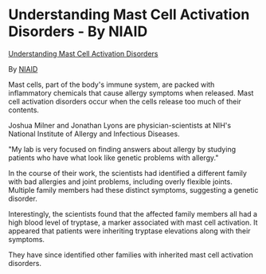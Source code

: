 # Understanding Mast Cell Activation Disorders - By NIAID

[Understanding Mast Cell Activation Disorders](https://www.youtube.com/watch?v=tQbMGfEMVx4)

By [NIAID](https://www.youtube.com/@niaid)

Mast cells, part of the body's immune system, are packed with inflammatory chemicals that cause allergy symptoms when released. Mast cell activation disorders occur when the cells release too much of their contents.

Joshua Milner and Jonathan Lyons are physician-scientists at NIH's National Institute of Allergy and Infectious Diseases.

"My lab is very focused on finding answers about allergy by studying patients who have what look like genetic problems with allergy."

In the course of their work, the scientists had identified a different family with bad allergies and joint problems, including overly flexible joints. Multiple family members had these distinct symptoms, suggesting a genetic disorder.

Interestingly, the scientists found that the affected family members all had a high blood level of tryptase, a marker associated with mast cell activation. It appeared that patients were inheriting tryptase elevations along with their symptoms.

They have since identified other families with inherited mast cell activation disorders.
